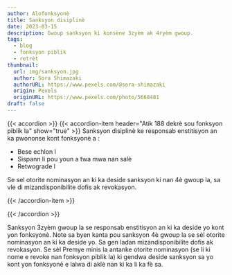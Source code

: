 ```yaml
---
author: Alofonksyonè
title: Sanksyon disiplinè
date: 2023-03-15
description: Gwoup sanksyon ki konsène 3zyèm ak 4ryèm gwoup.
tags:
  - blog
  - fonksyon piblik
  - retrèt 
thumbnail:
  url: img/sanksyon.jpg
  author: Sora Shimazaki
  authorURL: https://www.pexels.com/@sora-shimazaki
  origin: Pexels
  originURL: https://www.pexels.com/photo/5668481
draft: false
---
```


{{< accordion >}}
  {{< accordion-item header="Atik 188 dekrè sou fonksyon piblik la" show="true" >}}
  Sanksyon disiplinè ke responsab enstitisyon an ka pwononse kont fonksyonè a : 
  - Bese echlon l
  - Sispann li pou youn a twa mwa nan salè
  - Retwograde l

  Se sel otorite nominasyon an ki ka deside sanksyon ki nan 4è gwoup la, sa vle di mizandisponibilite dofis ak revokasyon.

  {{< /accordion-item >}}
  <!-- {{< accordion-item header="Accordion Item #2" >}}
    This is the third item's accordion body.
  {{< /accordion-item >}} -->
  <!-- {{< accordion-item header="Accordion Item #3" >}}
    This is the third item's accordion body.
  {{< /accordion-item >}} -->
{{< /accordion >}}

Sanksyon 3zyèm gwoup la se responsab enstitisyon an ki ka deside yo kont yon fonksyonè. Note sa byen kanta pou sanksyon 4è gwoup la se sèl otorite nominasyon an ki ka deside yo. Sa gen ladan mizandisponibilite dofis ak revokasyon. Se sèl Premye minis la antanke otorite nominasyon (se li ki nome e revoke nan fonksyon piblik la) ki gendwa deside sanksyon sa yo kont yon fonksyonè e lalwa di aklè nan ki ka li ka fè sa.